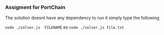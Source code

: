 ### Assigment for PortChain

The solution doesnt have any dependency to run it simply type the following

`node ./solver.js  FILENAME`
ex
`node ./solver.js file.txt`